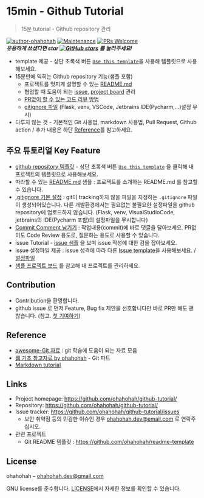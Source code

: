 # 15min - Github Tutorial
> 15분 tutorial - Github repository 관리

[![author-ohahohah](https://img.shields.io/badge/author-ohahohah-blue.svg)](https://github.com/ohahohah/)
[![Maintenance](https://img.shields.io/badge/Maintained%3F-yes-green.svg)](https://github.com/ohahohah/readme-template/graphs/commit-activity) 
[![PRs Welcome](https://img.shields.io/badge/PRs-welcome-brightgreen.svg)](http://makeapullrequest.com)  
***유용하게 쓰셨다면 star [![GitHub stars](https://img.shields.io/github/stars/ohahohah/github-tutorial.svg?style=social)](https://github.com/ohahohah/github-tutorial) 를 눌러주세요!***


- template 제공 - 상단 초록색 버튼 [`Use this template`](https://github.com/ohahohah/github-tutorial/generate)을 사용해 템플릿으로 사용해보세요.
- 15분만에 익히는 Github repository 기능(샘플 포함)
  - 프로젝트를 멋지게 설명할 수 있는 [README.md](https://github.com/ohahohah/github-tutorial/blob/master/README.md)
  - 협업할 때 도움이 되는 [issue](https://github.com/ohahohah/github-tutorial/issues/6), [project board](https://github.com/ohahohah/github-tutorial/projects/1) 관리
  - [PR없이 할 수 있는 코드 리뷰 방법](https://github.com/ohahohah/github-tutorial/issues/7)
  - [gitignore 파일](https://github.com/ohahohah/github-tutorial/blob/master/.gitignore) (Flask, venv, VSCode, Jetbrains IDE(Pycharm,...)설정 무시)
- 다루지 않는 것 - 기본적인 Git 사용법, markdown 사용법, Pull Request, Github action / 추가 내용은 하단 [Reference](#reference)를 참고하세요.  

## 주요 튜토리얼  Key Feature
- [github repository 템플릿](https://github.com/ohahohah/github-tutorial/generate) - 상단 초록색 버튼 [`Use this template`](https://github.com/ohahohah/github-tutorial/generate) 을 클릭해 내 프로젝트의 템플릿으로 사용해보세요.
- 따라할 수 있는 [README.md](https://github.com/ohahohah/github-tutorial/blob/master/README.md) 샘플 : 프로젝트를 소개하는 README.md 를 참고할 수 있습니다.
- [.gitignore 기본 설정](https://github.com/ohahohah/github-tutorial/blob/master/.gitignore) : git이 tracking하지 않을 파일을 지정하는 `.gitignore` 파일이 생성되어있습니다. 다른 개발환경에서는 필요없는 불필요한 설정파일을 github repository에 업로드하지 않습니다. (Flask, venv, VisualStudioCode, jetbrains의 IDE(Pycharm 포함)의 설정파일을 무시합니다)
- [Commit Comment 남기기](https://github.com/ohahohah/github-tutorial/issues/7) : 작업내용(commit)에 바로 댓글을 달아보세요. PR없이도 Code Review 용도로, 질문하는 용도로 사용할 수 있습니다.
- issue Tutorial - [issue 샘플](https://github.com/ohahohah/github-tutorial/issues/6) 을 보며 issue 작성에 대한 감을 잡아보세요.
- issue 설정파일 제공 : issue 성격에 따라 다른 [Issue template](https://github.com/ohahohah/github-tutorial/issues/new/choose)을 사용해보세요. / [설정파일](https://github.com/ohahohah/github-tutorial/tree/master/.github/ISSUE_TEMPLATE)
- [샘플 프로젝트 보드](https://github.com/ohahohah/github-tutorial/projects/1) 를 참고해 내 프로젝트를 관리하세요.

## Contribution
- Contribution을 환영합니다.
- github issue 로 먼저 Feature, Bug fix 제안을 선호합니다만 바로 PR만 해도 괜찮습니다. (참고. [첫 기여하기](https://github.com/firstcontributions/first-contributions/blob/master/translations/README.ko.md#%EB%B3%80%EA%B2%BD%EC%82%AC%ED%95%AD%EC%9D%84-%EA%B9%83%ED%97%88%EB%B8%8C%EC%97%90-%ED%91%B8%EC%8B%9C%ED%95%98%EA%B8%B0)) 

## Reference
- [awesome-Git 자료](https://github.com/ohahohah/TIL/blob/master/Git_Github_Gitlab/awesomelist.md) : git 학습에 도움이 되는 자료 모음
- [웹 기초 참고자료 by ohahohah](https://www.notion.so/ohahohah/a0c5fd08a99744dd869f9322cc2f0972) - Git 파트 
- [Markdown tutorial](https://www.markdowntutorial.com/kr/)

## Links
- Project homepage: https://github.com/ohahohah/github-tutorial/
- Repository: https://github.com/ohahohah/github-tutorial/
- Issue tracker: https://github.com/ohahohah/github-tutorial/issues
  - 보안 취약점 등의 민감한 이슈인 경우 ohahohah.dev@email.com 로 연락주십시오. 
- 관련 프로젝트
  - Git README 템플릿 : https://github.com/ohahohah/readme-template
  
## License
ohahohah – [ohahohah.dev@gmail.com](mailto:ohahohah.dev+gh@gmail.com)  

GNU license를 준수합니다. [LICENSE](https://github.com/ohahohah/github-tutorial/blob/master/LICENSE)에서 자세한 정보를 확인할 수 있습니다.  
